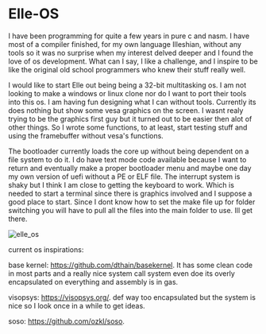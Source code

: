 # Elle-OS

I have been programming for quite a few years in pure c and nasm. I have most of a compiler finished, for my own language Illeshian, without any tools so it was no surprise when my interest delved deeper and I found the love of os development. What can I say, I like a challenge, and I inspire to be like the original old school programmers who knew their stuff really well. 

I would like to start Elle out being being a 32-bit multitasking os. I am not looking to make a windows or linux clone nor do I want to port their tools into this os. I am having fun designing what I can without tools. Currently its does nothing but show some vesa graphics on the screen. I wasnt realy trying to be the graphics first guy but it turned out to be easier then alot of other things. So I wrote some functions, to at least, start testing stuff and using the framebuffer without vesa's functions.

The bootloader currently loads the core up without being dependent on a file system to do it. I do have text mode code available because I want to return and eventually make a proper bootloader menu and maybe one day my own version of uefi without a PE or ELF file. The interrupt system is shaky but I think I am close to getting the keyboard to work. Which is needed to start a terminal since there is graphics involved and I suppose a good place to start. Since I dont know how to set the make file up for folder switching you will have to pull all the files into the main folder to use. Ill get there.



![elle_os](https://github.com/ravenleeblack/Elle-OS/assets/76606152/62338810-4413-47a3-a214-1c31e8296587)




current os inspirations:  

base kernel: https://github.com/dthain/basekernel. It has some clean code in most parts and a really nice system call system
even doe its overly encapsulated on everything and assembly is in gas.

visopsys: https://visopsys.org/. def way too encapsulated but the system is nice so I look once in a while to get ideas.

soso: https://github.com/ozkl/soso.









